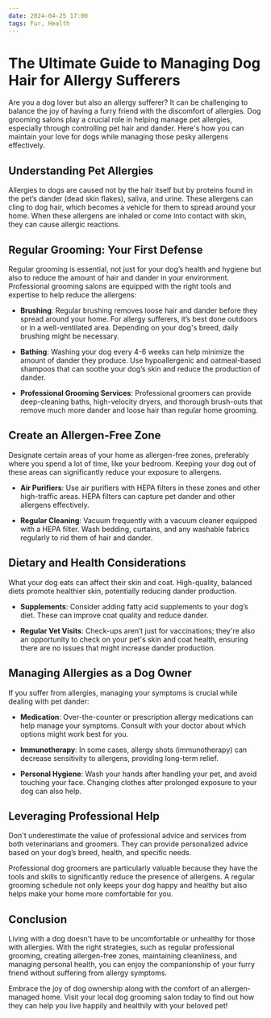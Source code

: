 ```yaml
---
date: 2024-04-25 17:00
tags: Fur, Health
---
```

# The Ultimate Guide to Managing Dog Hair for Allergy Sufferers

Are you a dog lover but also an allergy sufferer? It can be challenging to balance the joy of having a furry friend with the discomfort of allergies. Dog grooming salons play a crucial role in helping manage pet allergies, especially through controlling pet hair and dander. Here's how you can maintain your love for dogs while managing those pesky allergens effectively.

## Understanding Pet Allergies

Allergies to dogs are caused not by the hair itself but by proteins found in the pet’s dander (dead skin flakes), saliva, and urine. These allergens can cling to dog hair, which becomes a vehicle for them to spread around your home. When these allergens are inhaled or come into contact with skin, they can cause allergic reactions.

## Regular Grooming: Your First Defense

Regular grooming is essential, not just for your dog’s health and hygiene but also to reduce the amount of hair and dander in your environment. Professional grooming salons are equipped with the right tools and expertise to help reduce the allergens:

- **Brushing**: Regular brushing removes loose hair and dander before they spread around your home. For allergy sufferers, it’s best done outdoors or in a well-ventilated area. Depending on your dog's breed, daily brushing might be necessary.

- **Bathing**: Washing your dog every 4-6 weeks can help minimize the amount of dander they produce. Use hypoallergenic and oatmeal-based shampoos that can soothe your dog’s skin and reduce the production of dander.

- **Professional Grooming Services**: Professional groomers can provide deep-cleaning baths, high-velocity dryers, and thorough brush-outs that remove much more dander and loose hair than regular home grooming.

## Create an Allergen-Free Zone

Designate certain areas of your home as allergen-free zones, preferably where you spend a lot of time, like your bedroom. Keeping your dog out of these areas can significantly reduce your exposure to allergens.

- **Air Purifiers**: Use air purifiers with HEPA filters in these zones and other high-traffic areas. HEPA filters can capture pet dander and other allergens effectively.

- **Regular Cleaning**: Vacuum frequently with a vacuum cleaner equipped with a HEPA filter. Wash bedding, curtains, and any washable fabrics regularly to rid them of hair and dander.

## Dietary and Health Considerations

What your dog eats can affect their skin and coat. High-quality, balanced diets promote healthier skin, potentially reducing dander production.

- **Supplements**: Consider adding fatty acid supplements to your dog’s diet. These can improve coat quality and reduce dander.

- **Regular Vet Visits**: Check-ups aren’t just for vaccinations; they're also an opportunity to check on your pet's skin and coat health, ensuring there are no issues that might increase dander production.

## Managing Allergies as a Dog Owner

If you suffer from allergies, managing your symptoms is crucial while dealing with pet dander:

- **Medication**: Over-the-counter or prescription allergy medications can help manage your symptoms. Consult with your doctor about which options might work best for you.

- **Immunotherapy**: In some cases, allergy shots (immunotherapy) can decrease sensitivity to allergens, providing long-term relief.

- **Personal Hygiene**: Wash your hands after handling your pet, and avoid touching your face. Changing clothes after prolonged exposure to your dog can also help.

## Leveraging Professional Help

Don't underestimate the value of professional advice and services from both veterinarians and groomers. They can provide personalized advice based on your dog’s breed, health, and specific needs.

Professional dog groomers are particularly valuable because they have the tools and skills to significantly reduce the presence of allergens. A regular grooming schedule not only keeps your dog happy and healthy but also helps make your home more comfortable for you.

## Conclusion

Living with a dog doesn't have to be uncomfortable or unhealthy for those with allergies. With the right strategies, such as regular professional grooming, creating allergen-free zones, maintaining cleanliness, and managing personal health, you can enjoy the companionship of your furry friend without suffering from allergy symptoms.

Embrace the joy of dog ownership along with the comfort of an allergen-managed home. Visit your local dog grooming salon today to find out how they can help you live happily and healthily with your beloved pet!
